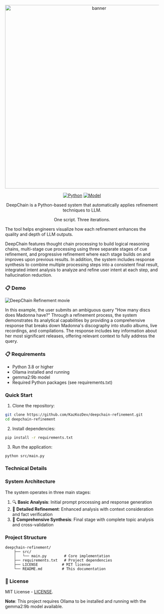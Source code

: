 <p align="center">
  <img src="https://github.com/user-attachments/assets/958180f9-798a-442c-b93d-4e561358f33e" width="600" alt="banner">
</p>

<p align="center">
  <a href="https://www.python.org"><img src="https://img.shields.io/badge/Python-3.8+-blue.svg" alt="Python"></a>
  <a href="https://ollama.ai"><img src="https://img.shields.io/badge/Model-gemma2:9b-purple.svg" alt="Model"></a>
</p>

<p align="center">DeepChain is a Python-based system that automatically applies refinement techniques to LLM.</p>
<p align="center">One script. Three iterations.</p>

The tool helps engineers visualize how each refinement enhances the quality and depth of LLM outputs.

DeepChain features thought chain processing to build logical reasoning chains, multi-stage cue processing using three separate stages of cue refinement, and progressive refinement where each stage builds on and improves upon previous results. In addition, the system includes response synthesis to combine multiple processing steps into a consistent final result, integrated intent analysis to analyze and refine user intent at each step, and hallucination reduction.

### 📋 Demo

![DeepChain Refinement movie](https://github.com/kazkozdev/deepchain-refinement/blob/main/deepchain-refinement-movie.gif)

In this example, the user submits an ambiguous query "How many discs does Madonna have?" Through a refinement process, the system demonstrates its analytical capabilities by providing a comprehensive response that breaks down Madonna's discography into studio albums, live recordings, and compilations. The response includes key information about her most significant releases, offering relevant context to fully address the query.

### 📋 Requirements

- Python 3.8 or higher
- Ollama installed and running
- gemma2:9b model
- Required Python packages (see requirements.txt)

### Quick Start

1. Clone the repository:
```bash
git clone https://github.com/KazKozDev/deepchain-refinement.git
cd deepchain-refinement
```

2. Install dependencies:
```bash
pip install -r requirements.txt
```

3. Run the application:
```bash
python src/main.py
```

### Technical Details

### System Architecture

The system operates in three main stages:
1. 🔍 **Basic Analysis**: Initial prompt processing and response generation
2. 🔎 **Detailed Refinement**: Enhanced analysis with context consideration and fact verification
3. 🎯 **Comprehensive Synthesis**: Final stage with complete topic analysis and cross-validation

### Project Structure
```
deepchain-refinement/
    ├── src/
    │   └── main.py        # Core implementation
    ├── requirements.txt   # Project dependencies
    ├── LICENSE           # MIT license
    └── README.md         # This documentation
```

### 📄 License

MIT License - [LICENSE](LICENSE).

**Note**: This project requires Ollama to be installed and running with the gemma2:9b model available.
